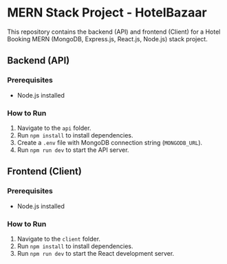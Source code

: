 # MERN Stack Project - HotelBazaar
This repository contains the backend (API) and frontend (Client) for a Hotel Booking MERN (MongoDB, Express.js, React.js, Node.js) stack project.



## Backend (API)

### Prerequisites
- Node.js installed

### How to Run
1. Navigate to the `api` folder.
2. Run `npm install` to install dependencies.
3. Create a `.env` file with MongoDB connection string (`MONGODB_URL`).
4. Run `npm run dev` to start the API server.

## Frontend (Client)

### Prerequisites
- Node.js installed

### How to Run
1. Navigate to the `client` folder.
2. Run `npm install` to install dependencies.
3. Run `npm run dev` to start the React development server.


